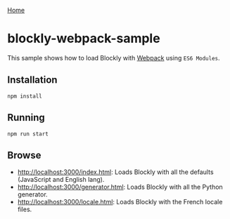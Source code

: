 [Home](../README.md)

# blockly-webpack-sample

This sample shows how to load Blockly with [Webpack](https://webpack.js.org/) using ``ES6 Modules``.

## Installation

```
npm install
```

## Running

```
npm run start
```

## Browse

- [http://localhost:3000/index.html](http://localhost:3000/index.html): Loads Blockly with all the defaults (JavaScript and English lang).
- [http://localhost:3000/generator.html](http://localhost:3000/generator.html): Loads Blockly with all the Python generator.
- [http://localhost:3000/locale.html](http://localhost:3000/locale.html): Loads Blockly with the French locale files.